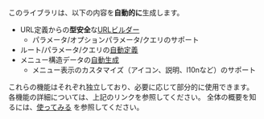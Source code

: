 ﻿このライブラリは、以下の内容を**自動的に**生成します。

* URL定義からの**型安全**な[URLビルダー](./UrlBuilder/index.md)
    * パラメータ/オプションパラメータ/クエリのサポート
* ルート/パラメータ/クエリの[自動定義](./AutoPageAttribute/index.md)
* メニュー構造データの[自動生成](./MenuBuilder/index.md)
    * メニュー表示のカスタマイズ（アイコン、説明、l10nなど）のサポート

これらの機能はそれぞれ独立しており、必要に応じて部分的に使用できます。
各機能の詳細については、上記のリンクを参照してください。
全体の概要を知るには、[使ってみる](../GettingStarted/index.md) を参照してください。


